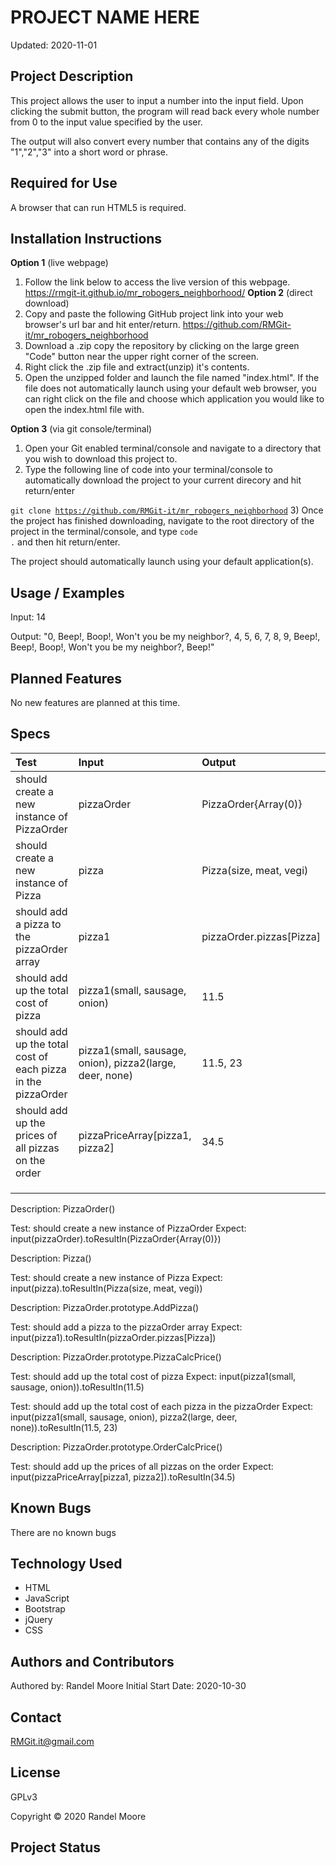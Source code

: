 # **PROJECT NAME HERE**
Updated: 2020-11-01
## **Project Description**
This project allows the user to input a number into the input field.  Upon clicking the submit button, the program will read back every whole number from 0 to the input value specified by the user.

The output will also convert every number that contains any of the digits "1","2","3" into a short word or phrase.
## **Required for Use**
A browser that can run HTML5 is required.
## **Installation Instructions**
**Option 1** (live webpage)
1) Follow the link below to access the live version of this webpage.
https://rmgit-it.github.io/mr_robogers_neighborhood/
**Option 2** (direct download)
1) Copy and paste the following GitHub project link into your web browser's url bar and hit enter/return. https://github.com/RMGit-it/mr_robogers_neighborhood
2) Download a .zip copy the repository by clicking on the large green "Code" button near the upper right corner of the screen.
3) Right click the .zip file and extract(unzip) it's contents.
4) Open the unzipped folder and launch the file named "index.html".  If the file does not automatically launch using your default web browser, you can right click on the file and choose which application you would like to open the index.html file with.

**Option 3** (via git console/terminal)
1) Open your Git enabled terminal/console and navigate to a directory that you wish to download this project to.
2) Type the following line of code into your terminal/console to automatically download the project to your current direcory and hit return/enter

<code>git clone https://github.com/RMGit-it/mr_robogers_neighborhood</code>
3) Once the project has finished downloading, navigate to the root directory of the project in the terminal/console, and type <code>code .</code> and then hit return/enter.

The project should automatically launch using your default application(s).
## **Usage / Examples**
Input: 14

Output: "0, Beep!, Boop!, Won't you be my neighbor?, 4, 5, 6, 7, 8, 9, Beep!, Beep!, Boop!, Won't you be my neighbor?, Beep!"
## **Planned Features**
No new features are planned at this time.
## **Specs**
| Test | Input | Output |
| :-- | :--| :-- |
| should create a new instance of PizzaOrder | pizzaOrder | PizzaOrder{Array(0)} |
| should create a new instance of Pizza | pizza | Pizza(size, meat, vegi) |
| should add a pizza to the pizzaOrder array | pizza1 | pizzaOrder.pizzas[Pizza] |
| should add up the total cost of pizza| pizza1(small, sausage, onion) | 11.5 |
| should add up the total cost of each pizza in the pizzaOrder | pizza1(small, sausage, onion), pizza2(large, deer, none)| 11.5, 23 |
| should add up the prices of all pizzas on the order | pizzaPriceArray[pizza1, pizza2] | 34.5 |
| | | |
| | | |
| | | |

Description: PizzaOrder()

Test: should create a new instance of PizzaOrder
Expect: input(pizzaOrder).toResultIn(PizzaOrder{Array(0)})


Description: Pizza()

Test: should create a new instance of Pizza
Expect: input(pizza).toResultIn(Pizza(size, meat, vegi))


Description: PizzaOrder.prototype.AddPizza()

Test: should add a pizza to the pizzaOrder array
Expect: input(pizza1).toResultIn(pizzaOrder.pizzas[Pizza])


Description: PizzaOrder.prototype.PizzaCalcPrice()

Test: should add up the total cost of pizza
Expect: input(pizza1(small, sausage, onion)).toResultIn(11.5)

Test: should add up the total cost of each pizza in the pizzaOrder
Expect: input(pizza1(small, sausage, onion), pizza2(large, deer, none)).toResultIn(11.5, 23)


Description: PizzaOrder.prototype.OrderCalcPrice()

Test: should add up the prices of all pizzas on the order
Expect: input(pizzaPriceArray[pizza1, pizza2]).toResultIn(34.5)

## **Known Bugs**
There are no known bugs
## **Technology Used**
* HTML
* JavaScript
* Bootstrap
* jQuery
* CSS
## **Authors and Contributors**
Authored by: Randel Moore
Initial Start Date: 2020-10-30
## **Contact**
RMGit.it@gmail.com
## **License**

GPLv3

Copyright © 2020 Randel Moore

## **Project Status**
